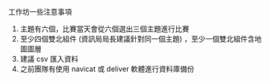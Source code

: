 工作坊一些注意事項
1. 主題有六個，比賽當天會從六個選出三個主題進行比賽
2. 至少四個雙北組件 (資訊局局長建議針對同一個主題) ，至少一個雙北組件含地圖圖層
3. 建議 csv 匯入資料
4. 之前團隊有使用 navicat 或 deliver 軟體進行資料庫備份

